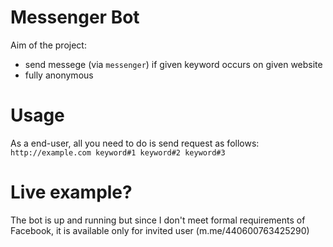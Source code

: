 # Messenger Bot
Aim of the project:
  * send messege (via `messenger`) if given keyword occurs on given website
  * fully anonymous

# Usage
As a end-user, all you need to do is send request as follows:
`http://example.com keyword#1 keyword#2 keyword#3`

# Live example?
The bot is up and running but since I don't meet formal requirements of Facebook, it is available only for invited user (m.me/440600763425290) 
